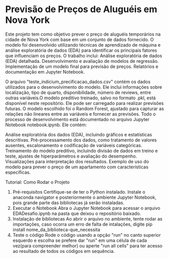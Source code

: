 # Previsão de Preços de Aluguéis em Nova York
Este projeto tem como objetivo prever o preço de aluguéis temporários na cidade de Nova York com base em um conjunto de dados fornecido. O modelo foi desenvolvido utilizando técnicas de aprendizado de máquina e análise exploratória de dados (EDA) para identificar os principais fatores que influenciam os preços. O trabalho inclui:
Análise exploratória de dados (EDA) detalhada.
Desenvolvimento e avaliação de modelos de regressão.
Implementação de um modelo final para previsão de preços.
Relatórios e documentação em Jupyter Notebook.

O arquivo "teste_indicium_precificacao_dados.csv" contém os dados utilizados para o desenvolvimento do modelo. Ele inclui informações sobre localização, tipo de quarto, disponibilidade, número de reviews, entre outras variáveis.O modelo preditivo treinado, salvo no formato .pkl, está disponível neste repositório. Ele pode ser carregado para realizar previsões futuras. 
O modelo escolhido foi o Random Forest, ajustado para capturar as relações não lineares entre as variáveis e fornecer as previsões.
Todo o processo de desenvolvimento está documentado no arquivo Jupyter Notebook notebook.ipynb. Ele contém:

Análise exploratória dos dados (EDA), incluindo gráficos e estatísticas descritivas.
Pré-processamento dos dados, como tratamento de valores ausentes, escalonamento e codificação de variáveis categóricas.
Treinamento do modelo preditivo, incluindo divisão de dados em treino e teste, ajustes de hiperparâmetros e avaliação do desempenho.
Visualizações para interpretação dos resultados.
Exemplo de uso do modelo para prever o preço de um apartamento com características específicas.

Tutorial: Como Rodar o Projeto
1. Pré-requisitos
Certifique-se de ter o Python instalado.
Instale o anaconda navigator e posteriormente o ambiente Jupyter Notebook, pois grande parte das bibliotecas já serão instaladas.
3. Executar o Notebook
Abra o Jupyter Notebook para acessar o arquivo EDADesafio.ipynb na pasta que deixou o repositório baixado.
4. Instalação de bibliotecas
Ao abrir o arquivo no ambiente, tente rodar as importações, caso ocorra um erro de falta de intalações, digite pip install nome_da_biblioteca-que_necessita
5. Teste o código
Rode o código usando a opção "run" no canto superior esquerdo e escolha se prefere dar "run" em uma célula de cada vez(para compreender melhor) ou aperte "run all cells" para ter acesso ao resultado de todos os códigos em sequência.
